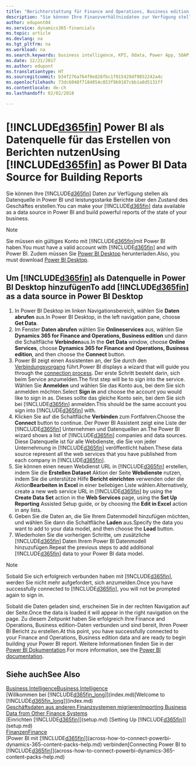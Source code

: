 ```yaml
---
title: "Berichterstattung für Finance and Operations, Business edition in Power BI | Microsoft Docs einrichten"
description: "Sie können Ihre Finanzverhältnisdaten zur Verfügung stellen als Datenquelle in Power BI und leistungsstarke Berichte über den Zustand des Geschäftes erstellen."
author: edupont04
ms.service: dynamics365-financials
ms.topic: article
ms.devlang: na
ms.tgt_pltfrm: na
ms.workload: na
ms.search.keywords: business intelligence, KPI, Odata, Power App, SOAP, analysis
ms.date: 12/21/2017
ms.author: edupont
ms.translationtype: HT
ms.sourcegitcommit: b34f276a764f0e828fbc1f015429df9852242a4c
ms.openlocfilehash: 73dc6048f7184054c853f9b9187cbb1a8d5131ff
ms.contentlocale: de-ch
ms.lasthandoff: 02/02/2018

---
```

# <a name="using-included365finincludesd365finmdmd-as-power-bi-data-source-for-building-reports"></a><span data-ttu-id="510aa-103">[!INCLUDE[d365fin](includes/d365fin_md.md)] Power BI als Datenquelle für das Erstellen von Berichten nutzen</span><span class="sxs-lookup"><span data-stu-id="510aa-103">Using [!INCLUDE[d365fin](includes/d365fin_md.md)] as Power BI Data Source for Building Reports</span></span>
<span data-ttu-id="510aa-104">Sie können Ihre [!INCLUDE[d365fin](includes/d365fin_md.md)] Daten zur Verfügung stellen als Datenquelle in Power BI und leistungsstarke Berichte über den Zustand des Geschäftes erstellen.</span><span class="sxs-lookup"><span data-stu-id="510aa-104">You can make your [!INCLUDE[d365fin](includes/d365fin_md.md)] data available as a data source in Power BI and build powerful reports of the state of your business.</span></span>  

> [!NOTE]  
> <span data-ttu-id="510aa-105">Sie müssen ein gültiges Konto mit  [!INCLUDE[d365fin](includes/d365fin_md.md)]mit Power BI haben.</span><span class="sxs-lookup"><span data-stu-id="510aa-105">You must have a valid account with [!INCLUDE[d365fin](includes/d365fin_md.md)] and with Power BI.</span></span> <span data-ttu-id="510aa-106">Zudem müssen Sie [Power BI Desktop](https://powerbi.microsoft.com/en-us/desktop/) herunterladen.</span><span class="sxs-lookup"><span data-stu-id="510aa-106">Also, you must download [Power BI Desktop](https://powerbi.microsoft.com/en-us/desktop/).</span></span>  

## <a name="to-add-included365finincludesd365finmdmd-as-a-data-source-in-power-bi-desktop"></a><span data-ttu-id="510aa-107">Um [!INCLUDE[d365fin](includes/d365fin_md.md)] als Datenquelle in Power BI Desktop hinzufügen</span><span class="sxs-lookup"><span data-stu-id="510aa-107">To add [!INCLUDE[d365fin](includes/d365fin_md.md)] as a data source in Power BI Desktop</span></span>
1. <span data-ttu-id="510aa-108">In Power BI Desktop im linken Navigationsbereich, wählen Sie **Daten abrufen** aus.</span><span class="sxs-lookup"><span data-stu-id="510aa-108">In Power BI Desktop, in the left navigation pane, choose **Get Data**.</span></span>
2. <span data-ttu-id="510aa-109">Im Fenster **Daten abrufen** wählen Sie **Onlineservices** aus, wählen Sie **Dynamics 365 for Finance and Operations, Business edition** und dann die Schaltfläche **Verbinden**aus.</span><span class="sxs-lookup"><span data-stu-id="510aa-109">In the **Get Data** window, choose **Online Services**, choose **Dynamics 365 for Finance and Operations, Business edition**, and then choose the **Connect** button.</span></span>
3. <span data-ttu-id="510aa-110">Power BI zeigt einen Assistenten an, der Sie durch den [Verbindungsvorgang](across-how-to-connect-powerbi-dynamics-365-content-packs-help.md) führt.</span><span class="sxs-lookup"><span data-stu-id="510aa-110">Power BI displays a wizard that will guide you through the [connection process](across-how-to-connect-powerbi-dynamics-365-content-packs-help.md).</span></span> <span data-ttu-id="510aa-111">Der erste Schritt besteht darin, sich beim Service anzumelden.</span><span class="sxs-lookup"><span data-stu-id="510aa-111">The first step will be to sign into the service.</span></span> <span data-ttu-id="510aa-112">Wählen Sie **Anmelden** und wählen Sie das Konto aus, bei dem Sie sich anmelden möchten.</span><span class="sxs-lookup"><span data-stu-id="510aa-112">Select **Sign in** and choose the account you would like to sign in as.</span></span> <span data-ttu-id="510aa-113">Dieses sollte das gleiche Konto sein, bei dem Sie sich bei [!INCLUDE[d365fin](includes/d365fin_md.md)] anmelden.</span><span class="sxs-lookup"><span data-stu-id="510aa-113">This should be the same account you sign into [!INCLUDE[d365fin](includes/d365fin_md.md)] with.</span></span>
4. <span data-ttu-id="510aa-114">Klicken Sie auf die Schaltfläche **Verbinden** zum Fortfahren.</span><span class="sxs-lookup"><span data-stu-id="510aa-114">Choose the **Connect** button to continue.</span></span> <span data-ttu-id="510aa-115">Der Power BI Assistent zeigt eine Liste der [!INCLUDE[d365fin](includes/d365fin_md.md)] Unternehmen und Datenquellen an.</span><span class="sxs-lookup"><span data-stu-id="510aa-115">The Power BI wizard shows a list of [!INCLUDE[d365fin](includes/d365fin_md.md)] companies and data sources.</span></span> <span data-ttu-id="510aa-116">Diese Datenquelle ist für alle Webdienste, die Sie von jeder Unternehmung in [!INCLUDE[d365fin](includes/d365fin_md.md)] veröffentlicht haben.</span><span class="sxs-lookup"><span data-stu-id="510aa-116">These data source represent all the web services that you have published from each company in [!INCLUDE[d365fin](includes/d365fin_md.md)].</span></span>
5. <span data-ttu-id="510aa-117">Sie können einen neuen Webdienst URL in [!INCLUDE[d365fin](includes/d365fin_md.md)] erstellen, indem Sie die **Erstellen Dataset** Aktion der Seite **Webdienste** nutzen, indem Sie die unterstütze Hilfe **Bericht einrichten** verwenden oder die Aktion**Bearbeiten in Excel** in einer beliebigen Liste wählen.</span><span class="sxs-lookup"><span data-stu-id="510aa-117">Alternatively, create a new web service URL in [!INCLUDE[d365fin](includes/d365fin_md.md)] by using the **Create Data Set** action in the **Web Services** page, using the **Set Up Reporting** Assisted Setup guide, or by choosing the **Edit in Excel** action in any lists.</span></span>
6. <span data-ttu-id="510aa-118">Geben Sie die Daten an, die Sie Ihrem Datenmodell hinzufügen möchten, und wählen Sie dann die Schaltfläche **Laden** aus.</span><span class="sxs-lookup"><span data-stu-id="510aa-118">Specify the data you want to add to your data model, and then choose the **Load** button.</span></span>
7. <span data-ttu-id="510aa-119">Wiederholen Sie die vorherigen Schritte, um zusätzliche [!INCLUDE[d365fin](includes/d365fin_md.md)] Daten Ihrem Power BI Datenmodell hinzuzufügen.</span><span class="sxs-lookup"><span data-stu-id="510aa-119">Repeat the previous steps to add additional [!INCLUDE[d365fin](includes/d365fin_md.md)] data to your Power BI data model.</span></span>

> [!NOTE]  
> <span data-ttu-id="510aa-120">Sobald Sie sich erfolgreich verbunden haben mit [!INCLUDE[d365fin](includes/d365fin_md.md)], werden Sie nicht mehr aufgefordert, sich anzumelden.</span><span class="sxs-lookup"><span data-stu-id="510aa-120">Once you have successfully connected to [!INCLUDE[d365fin](includes/d365fin_md.md)], you will not be prompted again to sign in.</span></span>

<span data-ttu-id="510aa-121">Sobald die Daten geladen sind, erscheinen Sie in der rechten Navigation auf der Seite.</span><span class="sxs-lookup"><span data-stu-id="510aa-121">Once the data is loaded it will appear in the right navigation on the page.</span></span> <span data-ttu-id="510aa-122">Zu diesem Zeitpunkt haben Sie erfolgreich Ihre Finance and Operations, Business edition-Daten verbunden und sind bereit, Ihren Power BI Bericht zu erstellen.</span><span class="sxs-lookup"><span data-stu-id="510aa-122">At this point, you have successfully connected to your Finance and Operations, Business edition data and are ready to begin building your Power BI report.</span></span> <span data-ttu-id="510aa-123">Weitere Informationen finden Sie in der [Power BI Dokumentation](https://powerbi.microsoft.com/documentation/powerbi-landing-page/).</span><span class="sxs-lookup"><span data-stu-id="510aa-123">For more information, see the [Power BI documentation](https://powerbi.microsoft.com/documentation/powerbi-landing-page/).</span></span>

## <a name="see-also"></a><span data-ttu-id="510aa-124">Siehe auch</span><span class="sxs-lookup"><span data-stu-id="510aa-124">See Also</span></span>
[<span data-ttu-id="510aa-125">Business Intelligence</span><span class="sxs-lookup"><span data-stu-id="510aa-125">Business Intelligence</span></span>](bi.md)  
<span data-ttu-id="510aa-126">[Willkommen bei [!INCLUDE[d365fin_long](includes/d365fin_long_md.md)]](index.md)</span><span class="sxs-lookup"><span data-stu-id="510aa-126">[Welcome to [!INCLUDE[d365fin_long](includes/d365fin_long_md.md)]](index.md)</span></span>  
[<span data-ttu-id="510aa-127">Geschäftsdaten aus anderen Finanzsystemen migrieren</span><span class="sxs-lookup"><span data-stu-id="510aa-127">Importing Business Data from Other Finance Systems</span></span>](upload-data.md)  
<span data-ttu-id="510aa-128">[Einrichten [!INCLUDE[d365fin](includes/d365fin_md.md)]](setup.md) </span><span class="sxs-lookup"><span data-stu-id="510aa-128">[Setting Up [!INCLUDE[d365fin](includes/d365fin_md.md)]](setup.md) </span></span>  
[<span data-ttu-id="510aa-129">Finanzen</span><span class="sxs-lookup"><span data-stu-id="510aa-129">Finance</span></span>](finance.md)  
<span data-ttu-id="510aa-130">[Power BI mit [!INCLUDE[d365fin](includes/d365fin_md.md)]](across-how-to-connect-powerbi-dynamics-365-content-packs-help.md) verbinden</span><span class="sxs-lookup"><span data-stu-id="510aa-130">[Connecting Power BI to [!INCLUDE[d365fin](includes/d365fin_md.md)]](across-how-to-connect-powerbi-dynamics-365-content-packs-help.md)</span></span>  

